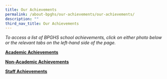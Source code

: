 ```yaml
---
title: Our Achievements
permalink: /about-bpghs/our-achievements/our-achievements/
description: ""
third_nav_title: Our Achievements
---
```

*To access a list of BPGHS school achievements, click on either photo below or the relevant tabs on the left-hand side of the page.*


[**Academic Achievements**](https://cms.isomer.gov.sg/sites/moe-bpghs/folders/about-bpghs/subfolders/Our%20Achievements/editPage/Academic%20Achievements.md)


[**Non-Academic Achievements**](https://cms.isomer.gov.sg/sites/moe-bpghs/folders/about-bpghs/subfolders/Our%20Achievements/editPage/Non%20Academic%20Achievements.md)

   
[**Staff Achievements**](https://cms.isomer.gov.sg/sites/moe-bpghs/folders/about-bpghs/subfolders/Our%20Achievements/editPage/Staff%20Achievements.md)